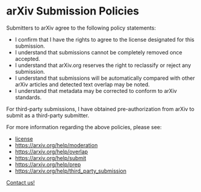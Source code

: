 # arXiv Submission Policies

Submitters to arXiv agree to the following policy statements:

- I confirm that I have the rights to agree to the license designated for this
  submission.
- I understand that submissions cannot be completely removed once accepted.
- I understand that arXiv.org reserves the right to reclassify or reject any
  submission.
- I understand that submissions will be automatically compared with other arXiv
  articles and detected text overlap may be noted.
- I understand that metadata may be corrected to conform to arXiv standards.

For third-party submissions, I have obtained pre-authorization from arXiv to
submit as a third-party submitter.

For more information regarding the above policies, please see:

- [license](https://arxiv.org/help/license)
- https://arxiv.org/help/moderation
- https://arxiv.org/help/overlap
- https://arxiv.org/help/submit
- https://arxiv.org/help/prep
- https://arxiv.org/help/third_party_submission


[Contact us!](/help/contact.md)
